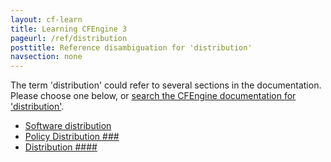 ```yaml
---
layout: cf-learn
title: Learning CFEngine 3
pageurl: /ref/distribution
posttitle: Reference disambiguation for 'distribution'
navsection: none
---
```


The term 'distribution' could refer to several sections in the documentation. Please choose one below, or
[search the CFEngine documentation for 'distribution'](http://docs.cfengine.com/latest/search.html?q=distribution).

- [Software distribution](http://docs.cfengine.com/latest/examples-example-snippets-software-adminstration.html#software-distribution)
- [Policy Distribution \#\#\#](http://docs.cfengine.com/latest/guide-faq.html#policy-distribution-###)
- [Distribution \#\#\#\#](http://docs.cfengine.com/latest/guide-glossary.html#distribution-####)
